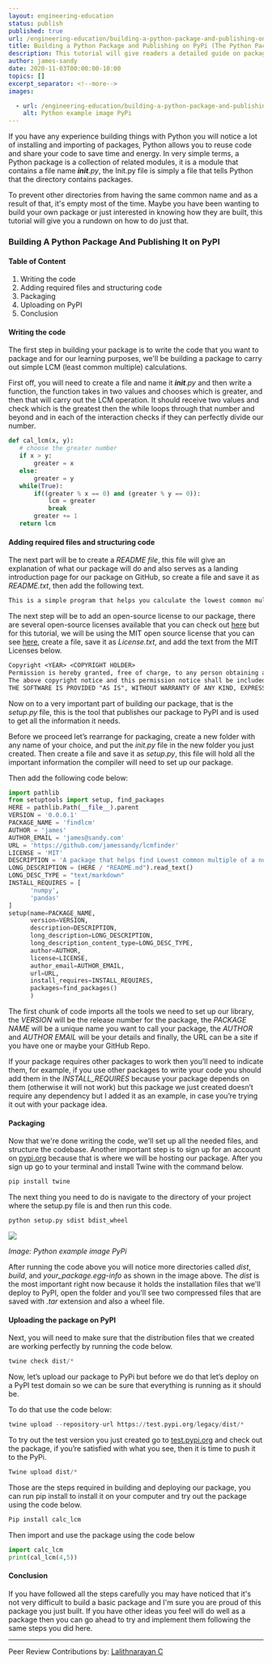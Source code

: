 ```yaml
---
layout: engineering-education
status: publish
published: true
url: /engineering-education/building-a-python-package-and-publishing-on-pypi/
title: Building a Python Package and Publishing on PyPi (The Python Package Index)
description: This tutorial will give readers a detailed guide on packages in Python and how to build one, it will take them through how to write their code, structure it, package it, and finally how to publish it on PyPI for their general python community.
author: james-sandy
date: 2020-11-03T00:00:00-10:00
topics: []
excerpt_separator: <!--more-->
images:

  - url: /engineering-education/building-a-python-package-and-publishing-on-pypi/hero.jpg
    alt: Python example image PyPi
---
```

If you have any experience building things with Python you will notice a lot of installing and importing of packages, Python allows you to reuse code and share your code to save time and energy. In very simple terms, a Python package is a collection of related modules, it is a module that contains a file name *__init__.py*, the Init.py file is simply a file that tells Python that the directory contains packages.
<!--more-->
To prevent other directories from having the same common name and as a result of that, it's empty most of the time. Maybe you have been wanting to build your own package or just interested in knowing how they are built, this tutorial will give you a rundown on how to do just that.

### Building A Python Package And Publishing It on PyPI
#### Table of Content
1. Writing the code
2. Adding required files and structuring code
3. Packaging
4. Uploading on PyPI
5. Conclusion

#### Writing the code
The first step in building your package is to write the code that you want to package and for our learning purposes, we'll be building a package to carry out simple LCM (least common multiple) calculations.

First off, you will need to create a file and name it *__init__.py* and then write a function, the function takes in two values and chooses which is greater, and then that will carry out the LCM operation. It should receive two values and check which is the greatest then the while loops through that number and beyond and in each of the interaction checks if they can perfectly divide our number.

```python
def cal_lcm(x, y):
   # choose the greater number
   if x > y:
       greater = x
   else:
       greater = y
   while(True):
       if((greater % x == 0) and (greater % y == 0)):
           lcm = greater
           break
       greater += 1
   return lcm
```

#### Adding required files and structuring code
The next part will be to create a *README file*, this file will give an explanation of what our package will do and also serves as a landing introduction page for our package on GitHub, so create a file and save it as *README.txt*, then add the following text.

```txt
This is a simple program that helps you calculate the lowest common multiple of two numbers.
```

The next step will be to add an open-source license to our package, there are several open-source licenses available that you can check out [here]( https://opensource.org/licenses) but for this tutorial, we will be using the MIT open source license that you can see [here](https://opensource.org/licenses/MIT), create a file, save it as *License.txt*, and add the text from the MIT Licenses below.

```txt
Copyright <YEAR> <COPYRIGHT HOLDER>
Permission is hereby granted, free of charge, to any person obtaining a copy of this software and associated documentation files (the "Software"), to deal in the Software without restriction, including without limitation the rights to use, copy, modify, merge, publish, distribute, sublicense, and/or sell copies of the Software, and to permit persons to whom the Software is furnished to do so, subject to the following conditions:
The above copyright notice and this permission notice shall be included in all copies or substantial portions of the Software.
THE SOFTWARE IS PROVIDED "AS IS", WITHOUT WARRANTY OF ANY KIND, EXPRESS OR IMPLIED, INCLUDING BUT NOT LIMITED TO THE WARRANTIES OF MERCHANTABILITY, FITNESS FOR A PARTICULAR PURPOSE AND NONINFRINGEMENT. IN NO EVENT SHALL THE AUTHORS OR COPYRIGHT HOLDERS BE LIABLE FOR ANY CLAIM, DAMAGES OR OTHER LIABILITY, WHETHER IN AN ACTION OF CONTRACT, TORT OR OTHERWISE, ARISING FROM, OUT OF OR IN CONNECTION WITH THE SOFTWARE OR THE USE OR OTHER DEALINGS IN THE SOFTWARE.
```

Now on to a very important part of building our package, that is the *setup.py* file, this is the tool that publishes our package to PyPI and is used to get all the information it needs.

Before we proceed let’s rearrange for packaging, create a new folder with any name of your choice, and put the *init.py* file in the new folder you just created. Then create a file and save it as *setup.py*, this file will hold all the important information the compiler will need to set up our package.

Then add the following code below:

```python
import pathlib
from setuptools import setup, find_packages
HERE = pathlib.Path(__file__).parent
VERSION = '0.0.0.1'
PACKAGE_NAME = 'findlcm'
AUTHOR = 'james'
AUTHOR_EMAIL = 'james@sandy.com'
URL = 'https://github.com/jamessandy/lcmfinder'
LICENSE = 'MIT'
DESCRIPTION = 'A package that helps find Lowest common multiple of a number'
LONG_DESCRIPTION = (HERE / "README.md").read_text()
LONG_DESC_TYPE = "text/markdown"
INSTALL_REQUIRES = [
      'numpy',
      'pandas'
]
setup(name=PACKAGE_NAME,
      version=VERSION,
      description=DESCRIPTION,
      long_description=LONG_DESCRIPTION,
      long_description_content_type=LONG_DESC_TYPE,
      author=AUTHOR,
      license=LICENSE,
      author_email=AUTHOR_EMAIL,
      url=URL,
      install_requires=INSTALL_REQUIRES,
      packages=find_packages()
      )
```

The first chunk of code imports all the tools we need to set up our library, the *VERSION* will be the release number for the package, the *PACKAGE NAME* will be a unique name you want to call your package, the *AUTHOR* and *AUTHOR EMAIL* will be your details and finally, the URL can be a site if you have one or maybe your GitHub Repo.

If your package requires other packages to work then you’ll need to indicate them, for example, if you use other packages to write your code you should add them in the *INSTALL_REQUIRES* because your package depends on them (otherwise it will not work) but this package we just created doesn’t require any dependency but I added it as an example, in case you’re trying it out with your package idea.

#### Packaging
Now that we're done writing the code, we'll set up all the needed files, and structure the codebase. Another important step is to sign up for an account on [pypi.org](pypi.org) because that is where we will be hosting our package. After you sign up go to your terminal and install Twine with the command below.

```python
pip install twine
```

The next thing you need to do is navigate to the directory of your project where the setup.py file is and then run this code.

```python
python setup.py sdist bdist_wheel
```

![](/engineering-education/building-a-python-package-and-publishing-on-pypi/img.jpg)

*Image: Python example image PyPi*

After running the code above you will notice more directories called *dist*, *build*, and *your_package.egg-info* as shown in the image above. The *dist* is the most important right now because it holds the installation files that we'll deploy to PyPI, open the folder and you’ll see two compressed files that are saved with *.tar* extension and also a wheel file.

#### Uploading the package on PyPI
Next, you will need to make sure that the distribution files that we created are working perfectly by running the code below.

```python
twine check dist/*
```

Now, let’s upload our package to PyPi but before we do that let’s deploy on a PyPI test domain so we can be sure that everything is running as it should be.

To do that use the code below:

```python
twine upload --repository-url https://test.pypi.org/legacy/dist/*
```

To try out the test version you just created go to [test.pypi.org](https://test.pypi.org/) and check out the package, if you’re satisfied with what you see, then it is time to push it to the PyPi.

```python
Twine upload dist/*
```

Those are the steps required in building and deploying our package, you can run pip install <package name> to install it on your computer and try out the package using the code below.

```python
Pip install calc_lcm
```

Then import and use the package using the code below

```python
import calc_lcm
print(cal_lcm(4,5))
```

#### Conclusion
If you have followed all the steps carefully you may have noticed that it's not very difficult to build a basic package and I'm sure you are proud of this package you just built. If you have other ideas you feel will do well as a package then you can go ahead to try and implement them following the same steps you did here.

---
Peer Review Contributions by: [Lalithnarayan C](/engineering-education/authors/lalithnarayan-c/)
